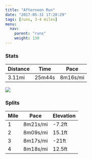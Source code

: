 ```yaml
---
title: "Afternoon Run"
date: "2017-05-31 17:20:29"
tags: [runs, 3-4 miles]
menu:
  nav:
    parent: "runs"
    weight: 130
---
```


### Stats

| Distance | Time | Pace |
|----------|------|------|
|3.11mi|25m44s|8m16s/mi|

<img src='https://maps.googleapis.com/maps/api/staticmap?maptype=roadmap&path=enc:}vjeI`ivLtBbHLjGnBtAJ|ErAiAFoH`C_CxCRrA~CoJrEA{FrBuBzCGbBxD}JjDHgFpB{BxCCjB~DsJzDKeFlBiCdDMlBnD}JlEU}ClAqD~GPTlCoJhDM}DbA_C|Ew@jB~DaK~DCcF|AaCrDc@nBpDcKvEDyF|B_C|C?`BtDaKfD&key=AIzaSyC1MId7bFpkLXNAaYhBSTb8jLyiSqzbDtM&size=800x800&markers=color:yellow|label:S|53.47199,-2.24929&markers=color:green|label:F|53.470319999999994,-2.2529399999999997'>

### Splits

| Mile | Pace | Elevation |
|------|------|-----------|
|1|8m21s/mi|-7.2ft|
|2|8m09s/mi|15.1ft|
|3|8m17s/mi|-21ft|
|4|8m18s/mi|12.5ft|
